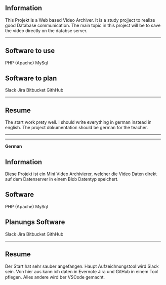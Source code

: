 ## Information
This Projekt is a Web based Video Archiver. It is a study projject to realize good Database communication.
The main topic in this project will be to save the video directly on the databse server. 

---

## Software to use
PHP (Apache)
MySql

## Software to plan
Slack
Jira
Bitbucket
GithHub

---

## Resume

The start work prety well. I should write everything in german instead in english. The project dokumentation should be german for the teacher.

---
---

**German**

## Information
Diese Projekt ist ein Mini Video Archivierer, welcher die Video Daten direkt auf dem Datenserver in einem Blob Datentyp speichert.

## Software
PHP (Apache)
MySql

## Planungs Software
Slack
Jira
Bitbucket
GithHub

---

## Resume

Der Start hat sehr sauber angefangen.
Haupt Aufzeichnungstool wird Slack sein. Von hier aus kann ich daten in Evernote Jira und GitHub in einem Tool pflegen. Alles andere wird ber VSCode gemacht.
